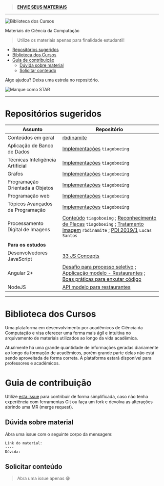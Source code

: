 > **[ENVIE SEUS MATERIAIS](https://github.com/computacaoUnisul/biblioteca-da-computacao-materiais/issues/1)**

---

![Biblioteca dos Cursos](https://snag.gy/842qLm.jpg)

Materiais de Ciência da Computação

> Utilize os materiais apenas para finalidade estudantil!

- [Repositórios sugeridos](#reposit%C3%B3rios-sugeridos)
- [Biblioteca dos Cursos](#biblioteca-dos-cursos)
- [Guia de contribuição](#guia-de-contribui%C3%A7%C3%A3o)
  - [Dúvida sobre material](#d%C3%BAvida-sobre-material)
  - [Solicitar conteúdo](#solicitar-conte%C3%BAdo)

Algo ajudou? Deixa uma estrela no repositório.

![Marque como STAR](https://i.snag.gy/mbwZtH.jpg)

---
# Repositórios sugeridos

| Assunto                          | Repositório                                                                                                                                                                                                                                                                      |
| -------------------------------- | -------------------------------------------------------------------------------------------------------------------------------------------------------------------------------------------------------------------------------------------------------------------------------- |
| Conteúdos em geral               | [rbdinamite](https://github.com/rbdinamite/unisul-ccp2013A)                                                                                                                                                                                                                      |
| Aplicação de Banco de Dados      | [Implementações](https://github.com/tiagoboeing/aplicacao-banco) `tiagoboeing`                                                                                                                                                                                                   |
| Técnicas Inteligência Artificial | [Implementações](https://github.com/tiagoboeing/TecnicasInteligenciaArtificial) `tiagoboeing`                                                                                                                                                                                    |
| Grafos                           | [Implementações](https://github.com/tiagoboeing/grafos) `tiagoboeing`                                                                                                                                                                                                            |
| Programação Orientada a Objetos  | [Implementações](https://github.com/tiagoboeing/poo) `tiagoboeing`                                                                                                                                                                                                               |
| Programação web                  | [Implementações](https://github.com/tiagoboeing/projetoProgWeb) `tiagoboeing`                                                                                                                                                                                                    |
| Tópicos Avançados de Programação | [Implementações](https://github.com/tiagoboeing/TopicosAvancados) `tiagoboeing`                                                                                                                                                                                                  |
| Processamento Digital de Imagens | [Conteúdo](https://github.com/tiagoboeing/processamento-digital-de-imagens) `tiagoboeing` ; [Reconhecimento de Placas](https://github.com/tiagoboeing/ReconhecimentoPlacas-PDI) `tiagoboeing` ; [Tratamento Imagem](https://github.com/rbdinamite/tratamentoimagem) `rbdinamite` ; [PDI 2019/1](https://gitlab.com/lucaasdsm/PDI) `Lucas Santos` |
|                                  |
| **Para os estudos**              |                                                                                                                                                                                                                                                                                  |
| Desenvolvedores JavaScript       | [33 JS Concepts](https://github.com/tiagoboeing/33-js-concepts)                                                                                                                                                                                                                  |
| Angular 2+                       | [Desafio para processo seletivo](https://github.com/tiagoboeing/desafio-frontend-senior) ; [Applicação modelo - Restaurantes](https://github.com/tiagoboeing/meat-app-starter) ; [Boas práticas para enxutar código](https://github.com/tiagoboeing/angular-avancado)            |
| NodeJS                           | [API modelo para restaurantes](https://github.com/tiagoboeing/meat-api)                                                                                                                                                                                                          |

----

# Biblioteca dos Cursos

Uma plataforma em desenvolvimento por acadêmicos de Ciência da Computação e visa oferecer uma forma mais ágil e intuitiva no arquivamento de materiais utilizados ao longo da vida acadêmica.

Atualmente há uma grande quantidade de informações geradas diariamente ao longo da formação de acadêmicos, porém grande parte delas não está sendo aproveitada de forma correta. A plataforma estará disponível para professores e acadêmicos.

# Guia de contribuição

Utilize [esta issue](https://github.com/computacaoUnisul/biblioteca-da-computacao-materiais/issues/1) para contribuir de forma simplificada, caso não tenha experiência com ferramentas Git ou faça um fork e devolva as alterações abrindo uma MR (merge request).

## Dúvida sobre material

Abra uma issue com o seguinte corpo da mensagem:

```
Link do material: 
----
Dúvida:
```

## Solicitar conteúdo

> Abra uma issue apenas 😁
